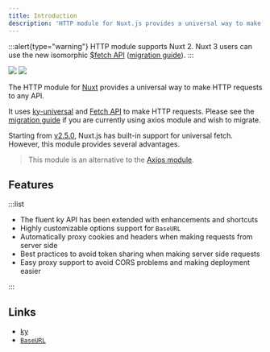 ```yaml
---
title: Introduction
description: 'HTTP module for Nuxt.js provides a universal way to make HTTP requests to the API backend.'
---
```


:::alert{type="warning"}
HTTP module supports Nuxt 2. Nuxt 3 users can use the new isomorphic [$fetch API](https://v3.nuxtjs.org/getting-started/data-fetching#isomorphic-fetch-and-fetch) ([migration guide](https://v3.nuxtjs.org/docs/migration/component-options#isomorphic-fetch)).
:::


<img src="/preview.png" class="transition-shadow duration-200 rounded-md shadow light-img hover:shadow-lg" />

<img src="/preview-dark.png" class="transition-shadow duration-200 rounded-md shadow dark-img hover:shadow-lg" />

The HTTP module for [Nuxt](https://nuxtjs.org) provides a universal way to make HTTP requests to any API.

It uses [ky-universal](https://github.com/sindresorhus/ky-universal) and [Fetch API](https://developer.mozilla.org/en-US/docs/Web/API/Fetch_API) to make HTTP requests. Please see the [migration guide](/migration-guides/migration) if you are currently using axios module and wish to migrate.

Starting from [v2.5.0](https://github.com/nuxt/nuxt.js/releases/tag/v2.5.0), Nuxt.js has built-in support for universal fetch. However, this module provides several advantages.

> This module is an alternative to the [Axios module](https://axios.nuxtjs.org).

## Features

:::list

- The fluent ky API has been extended with enhancements and shortcuts
- Highly customizable options support for `BaseURL`
- Automatically proxy cookies and headers when making requests from server side
- Best practices to avoid token sharing when making server side requests
- Easy proxy support to avoid CORS problems and making deployment easier

:::

## Links

* [ky](https://github.com/sindresorhus/ky)
* [`BaseURL`](/api/options#baseurl)
